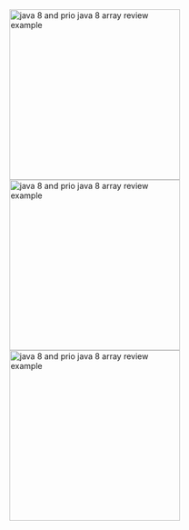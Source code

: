 
<img width="300" alt="java 8 and prio java 8  array review example" src="https://i.hizliresim.com/bbP6rp.jpg">

<img width="300" alt="java 8 and prio java 8  array review example" src="https://i.hizliresim.com/rr9yzm.jpg">

<img width="300" alt="java 8 and prio java 8  array review example" src="https://i.hizliresim.com/eQmAKy.jpg">
